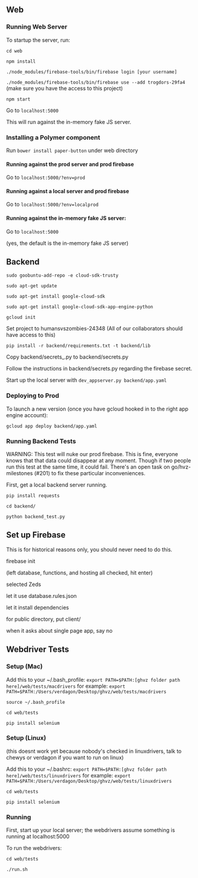 
## Web

### Running Web Server

To startup the server, run:

`cd web`

`npm install` 

`./node_modules/firebase-tools/bin/firebase login [your username]`

`./node_modules/firebase-tools/bin/firebase use --add trogdors-29fa4` (make sure you have the access to this project)

`npm start`

Go to `localhost:5000`

This will run against the in-memory fake JS server.

### Installing a Polymer component

Run `bower install paper-button` under web directory

#### Running against the prod server and prod firebase

Go to `localhost:5000/?env=prod`

#### Running against a local server and prod firebase

Go to `localhost:5000/?env=localprod`

#### Running against the in-memory fake JS server:

Go to `localhost:5000`

(yes, the default is the in-memory fake JS server)


## Backend

`sudo goobuntu-add-repo -e cloud-sdk-trusty`

`sudo apt-get update`

`sudo apt-get install google-cloud-sdk`

`sudo apt-get install google-cloud-sdk-app-engine-python`

`gcloud init`

Set project to humansvszombies-24348 (All of our collaborators should have access to this)

`pip install -r backend/requirements.txt -t backend/lib`

Copy backend/secrets_.py to backend/secrets.py

Follow the instructions in backend/secrets.py regarding the firebase secret.

Start up the local server with `dev_appserver.py backend/app.yaml`

### Deploying to Prod

To launch a new version (once you have gcloud hooked in to the right app engine account):

`gcloud app deploy backend/app.yaml`

### Running Backend Tests

WARNING: This test will nuke our prod firebase. This is fine, everyone knows that that data could disappear at any moment. Though if two people run this test at the same time, it could fail. There's an open task on go/hvz-milestones (#201) to fix these particular inconveniences.

First, get a local backend server running.

`pip install requests`

`cd backend/`

`python backend_test.py`


## Set up Firebase

This is for historical reasons only, you should never need to do this.

firebase init

(left database, functions, and hosting all checked, hit enter)

selected Zeds

let it use database.rules.json

let it install dependencies

for public directory, put client/

when it asks about single page app, say no


## Webdriver Tests

### Setup (Mac)

Add this to your ~/.bash_profile: `export PATH=$PATH:[ghvz folder path here]/web/tests/macdrivers` for example: `export PATH=$PATH:/Users/verdagon/Desktop/ghvz/web/tests/macdrivers`

`source ~/.bash_profile`

`cd web/tests`

`pip install selenium`

### Setup (Linux)

(this doesnt work yet because nobody's checked in linuxdrivers, talk to chewys or verdagon if you want to run on linux)

Add this to your ~/.bashrc: `export PATH=$PATH:[ghvz folder path here]/web/tests/linuxdrivers` for example: `export PATH=$PATH:/Users/verdagon/Desktop/ghvz/web/tests/linuxdrivers`

`cd web/tests`

`pip install selenium`

### Running

First, start up your local server; the webdrivers assume something is running at localhost:5000

To run the webdrivers:

`cd web/tests`

`./run.sh`
